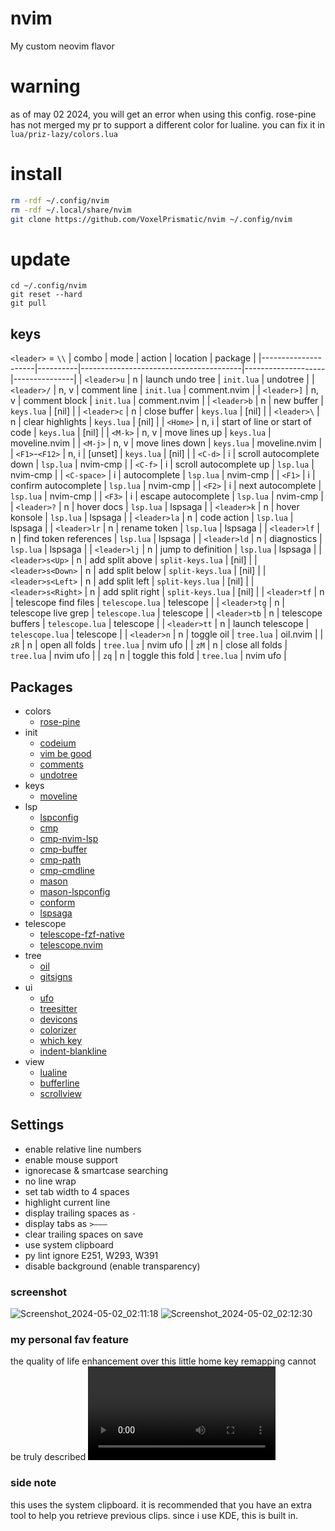 # nvim
My custom neovim flavor

# warning
as of may 02 2024, you will get an error when using this config. rose-pine has not merged my pr
to support a different color for lualine. you can fix it in `lua/priz-lazy/colors.lua`

# install
```sh
rm -rdf ~/.config/nvim
rm -rdf ~/.local/share/nvim
git clone https://github.com/VoxelPrismatic/nvim ~/.config/nvim
```

# update
```
cd ~/.config/nvim
git reset --hard
git pull
```

## keys
`<leader>` = `\\`
|        combo        |   mode   |                 action                 |      location      |    package    |
|---------------------|----------|----------------------------------------|--------------------|---------------|
| `<leader>u`         | n        | launch undo tree                       | `init.lua`         | undotree      |
| `<leader>/`         | n, v     | comment line                           | `init.lua`         | comment.nvim  |
| `<leader>]`         | n, v     | comment block                          | `init.lua`         | comment.nvim  |
| `<leader>b`         | n        | new buffer                             | `keys.lua`         | [nil]         |
| `<leader>c`         | n        | close buffer                           | `keys.lua`         | [nil]         |
| `<leader>\`         | n        | clear highlights                       | `keys.lua`         | [nil]         |
| `<Home>`            | n, i     | start of line or start of code         | `keys.lua`         | [nil]         |
| `<M-k>`             | n, v     | move lines up                          | `keys.lua`         | moveline.nvim |
| `<M-j>`             | n, v     | move lines down                        | `keys.lua`         | moveline.nvim |
| `<F1>`-`<F12>`      | n, i     | [unset]                                | `keys.lua`         | [nil]         |
| `<C-d>`             | i        | scroll autocomplete down               | `lsp.lua`          | nvim-cmp      |
| `<C-f>`             | i        | scroll autocomplete up                 | `lsp.lua`          | nvim-cmp      |
| `<C-space>`         | i        | autocomplete                           | `lsp.lua`          | nvim-cmp      |
| `<F1>`              | i        | confirm autocomplete                   | `lsp.lua`          | nvim-cmp      |
| `<F2>`              | i        | next autocomplete                      | `lsp.lua`          | nvim-cmp      |
| `<F3>`              | i        | escape autocomplete                    | `lsp.lua`          | nvim-cmp      |
| `<leader>?`         | n        | hover docs                             | `lsp.lua`          | lspsaga       |
| `<leader>k`         | n        | hover konsole                          | `lsp.lua`          | lspsaga       |
| `<leader>la`        | n        | code action                            | `lsp.lua`          | lspsaga       |
| `<leader>lr`        | n        | rename token                           | `lsp.lua`          | lspsaga       |
| `<leader>lf`        | n        | find token references                  | `lsp.lua`          | lspsaga       |
| `<leader>ld`        | n        | diagnostics                            | `lsp.lua`          | lspsaga       |
| `<leader>lj`        | n        | jump to definition                     | `lsp.lua`          | lspsaga       |
| `<leader>s<Up>`     | n        | add split above                        | `split-keys.lua`   | [nil]         |
| `<leader>s<Down>`   | n        | add split below                        | `split-keys.lua`   | [nil]         |
| `<leader>s<Left>`   | n        | add split left                         | `split-keys.lua`   | [nil]         |
| `<leader>s<Right>`  | n        | add split right                        | `split-keys.lua`   | [nil]         |
| `<leader>tf`        | n        | telescope find files                   | `telescope.lua`    | telescope     |
| `<leader>tg`        | n        | telescope live grep                    | `telescope.lua`    | telescope     |
| `<leader>tb`        | n        | telescope buffers                      | `telescope.lua`    | telescope     |
| `<leader>tt`        | n        | launch telescope                       | `telescope.lua`    | telescope     |
| `<leader>n`         | n        | toggle oil                             | `tree.lua`         | oil.nvim      |
| `zR`                | n        | open all folds                         | `tree.lua`         | nvim ufo      |
| `zM`                | n        | close all folds                        | `tree.lua`         | nvim ufo      |
| `zq`                | n        | toggle this fold                       | `tree.lua`         | nvim ufo      |


## Packages
- colors
  - [rose-pine](https://github.com/rose-pine/neovim)
- init
  - [codeium](https://github.com/Exafunction/codeium.vim)
  - [vim be good](https://github.com/theprimeagen/vim-be-good)
  - [comments](https://github.com/numToStr/Comment.nvim)
  - [undotree](https://github.com/mbbill/undotree)
- keys
  - [moveline](https://github.com/willothy/moveline.nvim)
- lsp
  - [lspconfig](https://github.com/neovim/nvim-lspconfig)
  - [cmp](https://github.com/hrsh7th/nvim-cmp)
  - [cmp-nvim-lsp](https://github.com/hrsh7th/cmp-nvim-lsp)
  - [cmp-buffer](https://github.com/hrsh7th/cmp-buffer)
  - [cmp-path](https://github.com/hrsh7th/cmp-path)
  - [cmp-cmdline](https://github.com/hrsh7th/cmp-cmdline)
  - [mason](https://github.com/williamboman/mason.nvim)
  - [mason-lspconfig](https://github.com/williamboman/mason-lspconfig)
  - [conform](https://github.com/stevearc/conform.nvim)
  - [lspsaga](https://github.com/nvimdev/lspsaga.nvim)
- telescope
  - [telescope-fzf-native](https://github.com/nvim-telescope/telescope-fzf-native.nvim)
  - [telescope.nvim](https://github.com/nvim-telescope/telescope.nvim)
- tree
  - [oil](https://github.com/stevearc/oil.nvim)
  - [gitsigns](https://github.com/lewis6991/gitsigns.nvim)
- ui
  - [ufo](https://github.com/kevinhwang91/nvim-ufo)
  - [treesitter](https://github.com/nvim-treesitter/nvim-treesitter)
  - [devicons](https://github.com/ryanoasis/vim-devicons)
  - [colorizer](https://github.com/NvChad/nvim-colorizer.lua)
  - [which key](https://github.com/folke/which-key.nvim)
  - [indent-blankline](https://github.com/lukas-reineke/indent-blankline.nvim)
- view
  - [lualine](https://github.com/nvim-lualine/lualine.nvim)
  - [bufferline](https://github.com/akinsho/bufferline.nvim)
  - [scrollview](https://github.com/dstein64/nvim-scrollview)

## Settings
- enable relative line numbers
- enable mouse support
- ignorecase & smartcase searching
- no line wrap
- set tab width to 4 spaces
- highlight current line
- display trailing spaces as `·`
- display tabs as `>——— `
- clear trailing spaces on save
- use system clipboard
- py lint ignore E251, W293, W391
- disable background (enable transparency)


### screenshot
![Screenshot_2024-05-02_02:11:18](https://github.com/VoxelPrismatic/nvim/assets/45671764/bf909310-c70c-4e56-a66d-8825a1e78875)
![Screenshot_2024-05-02_02:12:30](https://github.com/VoxelPrismatic/nvim/assets/45671764/bbd6f752-70e9-49a3-9386-f0dbbd36efe4)


### my personal fav feature
the quality of life enhancement over this little home key remapping cannot be truly described
<video src="https://github.com/VoxelPrismatic/nvim/assets/45671764/7a20dd54-e125-4ace-afd5-7aa66992c705"></video>

### side note
this uses the system clipboard. it is recommended that you have an extra tool to help you retrieve previous clips.
since i use KDE, this is built in.
